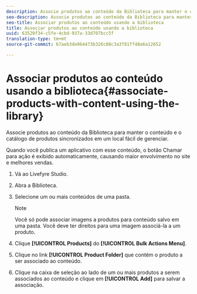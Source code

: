 ```yaml
---
description: Associe produtos ao conteúdo da Biblioteca para manter o conteúdo e o catálogo de produtos sincronizados em um local fácil de gerenciar.
seo-description: Associe produtos ao conteúdo da Biblioteca para manter o conteúdo e o catálogo de produtos sincronizados em um local fácil de gerenciar.
seo-title: Associar produtos ao conteúdo usando a biblioteca
title: Associar produtos ao conteúdo usando a biblioteca
uuid: 63520f34-c5fe-4cbd-937a-33d707bcc5f
translation-type: tm+mt
source-git-commit: 67aeb3de964473b326c88c3a3f81ff48a6a12652

---
```



# Associar produtos ao conteúdo usando a biblioteca{#associate-products-with-content-using-the-library}

Associe produtos ao conteúdo da Biblioteca para manter o conteúdo e o catálogo de produtos sincronizados em um local fácil de gerenciar.

Quando você publica um aplicativo com esse conteúdo, o botão Chamar para ação é exibido automaticamente, causando maior envolvimento no site e melhores vendas.

1. Vá ao Livefyre Studio.
1. Abra a Biblioteca.
1. Selecione um ou mais conteúdos de uma pasta.

   >[!NOTE]
   >
   >Você só pode associar imagens a produtos para conteúdo salvo em uma pasta. Você deve ter direitos para uma imagem associá-la a um produto.

1. Clique **[!UICONTROL Products]** do **[!UICONTROL Bulk Actions Menu]**.
1. Clique no link **[!UICONTROL Product Folder]** que contém o produto a ser associado ao conteúdo.
1. Clique na caixa de seleção ao lado de um ou mais produtos a serem associados ao conteúdo e clique em **[!UICONTROL Add]** para salvar a associação.
